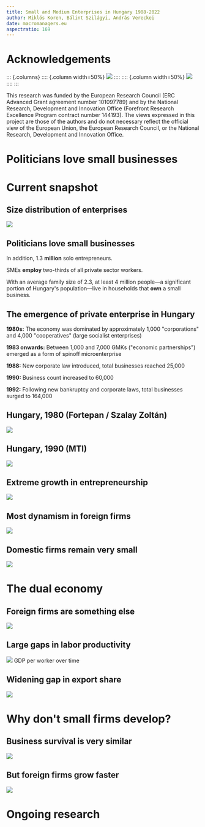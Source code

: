 ```yaml
---
title: Small and Medium Enterprises in Hungary 1988-2022
author: Miklós Koren, Bálint Szilágyi, András Vereckei
date: macromanagers.eu
aspectratio: 169
---
```


# Acknowledgements
::: {.columns}
:::: {.column width=50%}
![](fig/erc.png)
::::
:::: {.column width=50%}
![](fig/elvonal.png)
::::
:::

This research was funded by the European Research Council (ERC Advanced Grant agreement number 101097789) and by the National Research, Development and Innovation Office (Forefront Research Excellence Program contract number 144193). The views expressed in this project are those of the authors and do not necessary reflect the official view of the European Union, the European Research Council, or the National Research, Development and Innovation Office.

# Politicians love small businesses

# Current snapshot
## Size distribution of enterprises
![](fig/fig0.png)

## Politicians love small businesses
In addition, 1.3 **million** solo entrepreneurs.

SMEs **employ** two-thirds of all private sector workers. 

With an average family size of 2.3, at least 4 million people—a significant portion of Hungary's population—live in households that **own** a small business.

## The emergence of private enterprise in Hungary

**1980s:** The economy was dominated by approximately 1,000 "corporations" and 4,000 "cooperatives" (large socialist enterprises)

**1983 onwards:** Between 1,000 and 7,000 GMKs ("economic partnerships") emerged as a form of spinoff microenterprise

**1988:** New corporate law introduced, total businesses reached 25,000

**1990:** Business count increased to 60,000

**1992:** Following new bankruptcy and corporate laws, total businesses surged to 164,000


## Hungary, 1980 (Fortepan / Szalay Zoltán)
![](../2023-12-14-emc/fig/fortepan_198036.jpg)

## Hungary, 1990 (MTI)
![](../2023-12-14-emc/fig/tozsde.jpg)

## Extreme growth in entrepreneurship
![](fig/fig1a.png)

## Most dynamism in foreign firms
![](fig/fig1b.png)

## Domestic firms remain very small
![](fig/fig2.png)

# The dual economy
## Foreign firms are something else
![](fig/fig3a.png)

## Large gaps in labor productivity
![](fig/fig3b.png)
GDP per worker over time

## Widening gap in export share
![](fig/fig3c.png)

# Why don't small firms develop?
## Business survival is very similar
![](fig/fig4a.png)

## But foreign firms grow faster
![](fig/fig4b.png)

# Ongoing research

